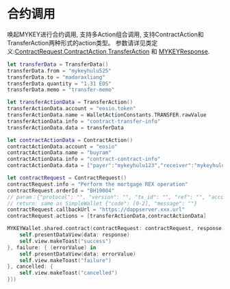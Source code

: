 # 合约调用

唤起MYKEY进行合约调用, 支持多Action组合调用, 支持ContractAction和TransferAction两种形式的action类型。 参数请详见类定义:[ContractRequest](https://github.com/mykeylab/Documentation/blob/master/Chinese/MYKEY_iOS_SDK.md#class-contractrequest),[ContractAction](https://github.com/mykeylab/Documentation/blob/master/Chinese/MYKEY_iOS_SDK.md#class-contractaction),[TransferAction](https://github.com/mykeylab/Documentation/blob/master/Chinese/MYKEY_iOS_SDK.md#class-transferaction) 和 [MYKEYResponse](https://github.com/mykeylab/Documentation/blob/master/Chinese/MYKEY_iOS_SDK.md#class-mykeyresponse).

```swift
let transferData = TransferData()
transferData.from = "mykeyhulu525"
transferData.to = "madaraxliang"
transferData.quantity = "1.31 EOS"
transferData.memo = "transfer-memo"

let transferActionData = TransferAction()
transferActionData.account = "eosio.token"
transferActionData.name = WalletActionConstants.TRANSFER.rawValue
transferActionData.info = "contract-transfer-info"
transferActionData.data = transferData

let contractActionData = ContractAction()
contractActionData.account = "eosio"
contractActionData.name = "buyram"
contractActionData.info = "contract-contract-info"
contractActionData.data = ["payer":"mykeyhulu123","receiver":"mykeyhulu111","quant":"1.01 EOS"]

let contractRequest = ContractRequest()
contractRequest.info = "Perform the mortgage REX operation"
contractRequest.orderId = "BH19004"
// param：{"protocol": "", "version": "", "tx_id": "", "ref": "", "account": ""}
// return: same as SimpleWallet {"code": [0-2], "message": ""}
contractRequest.callbackUrl = "https://dappserver.xxx.url"
contractRequest.actions = [transferActionData,contractActionData]

MYKEYWallet.shared.contract(contractRequest: contractRequest, response: MYKEYResponse.init(success: { (response) in
    self.presentDataView(data: response)
    self.view.makeToast("success")
}, failure: { (errorValue) in
    self.presentDataView(data: errorValue)
    self.view.makeToast("failure")
}, cancelled: {
    self.view.makeToast("cancelled")
}))
```

